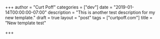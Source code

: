 +++
author = "Curt Poff"
categories = ["dev"]
date = "2019-01-14T00:00:00-07:00"
description = "This is another test description for my new template."
draft = true
layout = "post"
tags = ["curtpoff.com"]
title = "New template test"

+++
